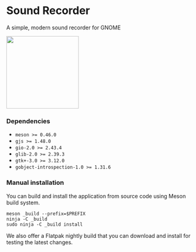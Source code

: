 # Sound Recorder

A simple, modern sound recorder for GNOME

<a href="https://flathub.org/apps/details/org.gnome.SoundRecorder">
<img src="https://flathub.org/assets/badges/flathub-badge-i-en.png" width="190px" />
</a>


### Dependencies

- `meson >= 0.46.0`
- `gjs >= 1.48.0`
- `gio-2.0 >= 2.43.4`
- `glib-2.0 >= 2.39.3`
- `gtk+-3.0 >= 3.12.0`
- `gobject-introspection-1.0 >= 1.31.6`


### Manual installation

You can build and install the application from source code using Meson build system.

```
meson _build --prefix=$PREFIX
ninja -C _build
sudo ninja -C _build install
```

We also offer a Flatpak nightly build that you can download and install for testing the latest changes.
